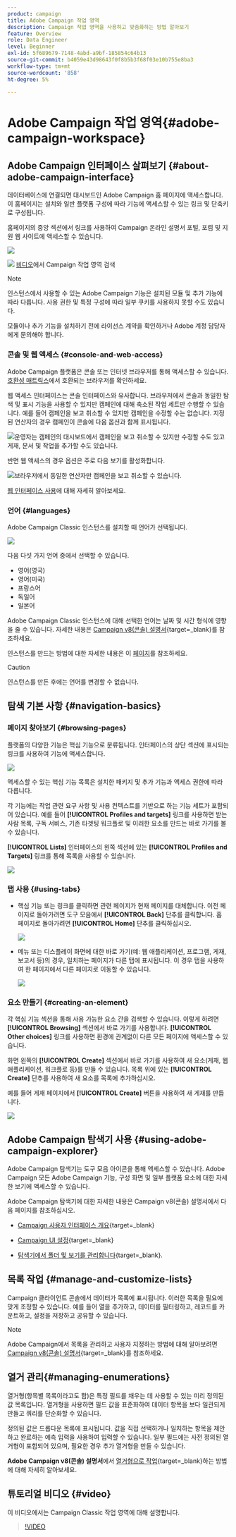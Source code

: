 ```yaml
---
product: campaign
title: Adobe Campaign 작업 영역
description: Campaign 작업 영역을 사용하고 맞춤화하는 방법 알아보기
feature: Overview
role: Data Engineer
level: Beginner
exl-id: 5f689679-7148-4abd-a9bf-185854c64b13
source-git-commit: b4059e43d98643f0f8b5b3f68f03e10b755e8ba3
workflow-type: tm+mt
source-wordcount: '858'
ht-degree: 5%

---
```


# Adobe Campaign 작업 영역{#adobe-campaign-workspace}

## Adobe Campaign 인터페이스 살펴보기 {#about-adobe-campaign-interface}

데이터베이스에 연결되면 대시보드인 Adobe Campaign 홈 페이지에 액세스합니다. 이 홈페이지는 설치와 일반 플랫폼 구성에 따라 기능에 액세스할 수 있는 링크 및 단축키로 구성됩니다.

홈페이지의 중앙 섹션에서 링크를 사용하여 Campaign 온라인 설명서 포털, 포럼 및 지원 웹 사이트에 액세스할 수 있습니다.

![](assets/d_ncs_user_interface_home.png)

![](assets/do-not-localize/how-to-video.png) [비디오](#video)에서 Campaign 작업 영역 검색

>[!NOTE]
>
>인스턴스에서 사용할 수 있는 Adobe Campaign 기능은 설치된 모듈 및 추가 기능에 따라 다릅니다. 사용 권한 및 특정 구성에 따라 일부 쿠키를 사용하지 못할 수도 있습니다.
>
>모듈이나 추가 기능을 설치하기 전에 라이선스 계약을 확인하거나 Adobe 계정 담당자에게 문의해야 합니다.

### 콘솔 및 웹 액세스 {#console-and-web-access}

Adobe Campaign 플랫폼은 콘솔 또는 인터넷 브라우저를 통해 액세스할 수 있습니다. [호환성 매트릭스](../../rn/using/compatibility-matrix.md#Browsers)에서 호환되는 브라우저를 확인하세요.

웹 액세스 인터페이스는 콘솔 인터페이스와 유사합니다. 브라우저에서 콘솔과 동일한 탐색 및 표시 기능을 사용할 수 있지만 캠페인에 대해 축소된 작업 세트만 수행할 수 있습니다. 예를 들어 캠페인을 보고 취소할 수 있지만 캠페인을 수정할 수는 없습니다. 지정된 연산자의 경우 캠페인이 콘솔에 다음 옵션과 함께 표시됩니다.

![운영자는 캠페인의 대시보드에서 캠페인을 보고 취소할 수 있지만 수정할 수도 있고 게재, 문서 및 작업을 추가할 수도 있습니다.](assets/operation_from_console.png)

반면 웹 액세스의 경우 옵션은 주로 다음 보기를 활성화합니다.

![브라우저에서 동일한 연산자만 캠페인을 보고 취소할 수 있습니다.](assets/operation_from_web.png)

[웹 인터페이스 사용](../../campaign/using/accessing-marketing-campaigns.md#using-the-web-interface-)에 대해 자세히 알아보세요.

### 언어 {#languages}

Adobe Campaign Classic 인스턴스를 설치할 때 언어가 선택됩니다.

![](assets/language.png)

다음 다섯 가지 언어 중에서 선택할 수 있습니다.

* 영어(영국)
* 영어(미국)
* 프랑스어
* 독일어
* 일본어

Adobe Campaign Classic 인스턴스에 대해 선택한 언어는 날짜 및 시간 형식에 영향을 줄 수 있습니다. 자세한 내용은 [Campaign v8(콘솔) 설명서](https://experienceleague.adobe.com/ko/docs/campaign/campaign-v8/new/campaign-ui#formats){target=_blank}를 참조하세요.

인스턴스를 만드는 방법에 대한 자세한 내용은 이 [페이지](../../installation/using/creating-an-instance-and-logging-on.md)를 참조하세요.

>[!CAUTION]
>
>인스턴스를 만든 후에는 언어를 변경할 수 없습니다.

## 탐색 기본 사항 {#navigation-basics}

### 페이지 찾아보기 {#browsing-pages}

플랫폼의 다양한 기능은 핵심 기능으로 분류됩니다. 인터페이스의 상단 섹션에 표시되는 링크를 사용하여 기능에 액세스합니다.

![](assets/overview_home.png)

액세스할 수 있는 핵심 기능 목록은 설치한 패키지 및 추가 기능과 액세스 권한에 따라 다릅니다.

각 기능에는 작업 관련 요구 사항 및 사용 컨텍스트를 기반으로 하는 기능 세트가 포함되어 있습니다. 예를 들어 **[!UICONTROL Profiles and targets]** 링크를 사용하면 받는 사람 목록, 구독 서비스, 기존 타겟팅 워크플로 및 이러한 요소를 만드는 바로 가기를 볼 수 있습니다.

**[!UICONTROL Lists]** 인터페이스의 왼쪽 섹션에 있는 **[!UICONTROL Profiles and Targets]** 링크를 통해 목록을 사용할 수 있습니다.

![](assets/recipient_list_overview.png)

### 탭 사용 {#using-tabs}

* 핵심 기능 또는 링크를 클릭하면 관련 페이지가 현재 페이지를 대체합니다. 이전 페이지로 돌아가려면 도구 모음에서 **[!UICONTROL Back]** 단추를 클릭합니다. 홈 페이지로 돌아가려면 **[!UICONTROL Home]** 단추를 클릭하십시오.

  ![](assets/d_ncs_user_interface_back_home_buttons.png)

* 메뉴 또는 디스플레이 화면에 대한 바로 가기(예: 웹 애플리케이션, 프로그램, 게재, 보고서 등)의 경우, 일치하는 페이지가 다른 탭에 표시됩니다. 이 경우 탭을 사용하여 한 페이지에서 다른 페이지로 이동할 수 있습니다.

  ![](assets/d_ncs_user_interface_tabs.png)

### 요소 만들기 {#creating-an-element}

각 핵심 기능 섹션을 통해 사용 가능한 요소 간을 검색할 수 있습니다. 이렇게 하려면 **[!UICONTROL Browsing]** 섹션에서 바로 가기를 사용합니다. **[!UICONTROL Other choices]** 링크를 사용하면 환경에 관계없이 다른 모든 페이지에 액세스할 수 있습니다.

화면 왼쪽의 **[!UICONTROL Create]** 섹션에서 바로 가기를 사용하여 새 요소(게재, 웹 애플리케이션, 워크플로 등)를 만들 수 있습니다. 목록 위에 있는 **[!UICONTROL Create]** 단추를 사용하여 새 요소를 목록에 추가하십시오.

예를 들어 게재 페이지에서 **[!UICONTROL Create]** 버튼을 사용하여 새 게재를 만듭니다.

![](assets/d_ncs_user_interface_tab_add_del.png)


## Adobe Campaign 탐색기 사용 {#using-adobe-campaign-explorer}

Adobe Campaign 탐색기는 도구 모음 아이콘을 통해 액세스할 수 있습니다. Adobe Campaign 모든 Adobe Campaign 기능, 구성 화면 및 일부 플랫폼 요소에 대한 자세한 보기에 액세스할 수 있습니다.

Adobe Campaign 탐색기에 대한 자세한 내용은 Campaign v8(콘솔) 설명서에서 다음 페이지를 참조하십시오.

* [Campaign 사용자 인터페이스 개요](https://experienceleague.adobe.com/ko/docs/campaign/campaign-v8/new/campaign-ui#ac-explorer-ui){target=_blank}

* [Campaign UI 설정](https://experienceleague.adobe.com/en/docs/campaign/campaign-v8/config/configuration/ui-settings){target=_blank}

* [탐색기에서 폴더 및 보기를 관리합니다](https://experienceleague.adobe.com/ko/docs/campaign/campaign-v8/config/configuration/folders-and-views){target=_blank}.


## 목록 작업 {#manage-and-customize-lists}

Campaign 클라이언트 콘솔에서 데이터가 목록에 표시됩니다. 이러한 목록을 필요에 맞게 조정할 수 있습니다. 예를 들어 열을 추가하고, 데이터를 필터링하고, 레코드를 카운트하고, 설정을 저장하고 공유할 수 있습니다.

>[!NOTE]
>
>Adobe Campaign에서 목록을 관리하고 사용자 지정하는 방법에 대해 알아보려면 [Campaign v8(콘솔) 설명서](https://experienceleague.adobe.com/en/docs/campaign/campaign-v8/config/configuration/ui-settings#customize-lists){target=_blank}를 참조하세요.

## 열거 관리{#managing-enumerations}

열거형(항목별 목록이라고도 함)은 특정 필드를 채우는 데 사용할 수 있는 미리 정의된 값 목록입니다. 열거형을 사용하면 필드 값을 표준화하여 데이터 항목을 보다 일관되게 만들고 쿼리를 단순화할 수 있습니다.

정의된 값은 드롭다운 목록에 표시됩니다. 값을 직접 선택하거나 일치하는 항목을 제안하고 완료하는 예측 입력을 사용하여 입력할 수 있습니다. 일부 필드에는 사전 정의된 열거형이 포함되어 있으며, 필요한 경우 추가 열거형을 만들 수 있습니다.

**Adobe Campaign v8(콘솔) 설명서**&#x200B;에서 [열거형으로 작업](https://experienceleague.adobe.com/ko/docs/campaign/campaign-v8/config/settings/enumerations){target=_blank}하는 방법에 대해 자세히 알아보세요.

## 튜토리얼 비디오 {#video}

이 비디오에서는 Campaign Classic 작업 영역에 대해 설명합니다.

>[!VIDEO](https://video.tv.adobe.com/v/35130?quality=12)
